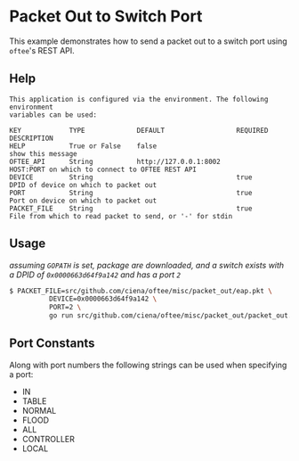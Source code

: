 # Packet Out to Switch Port
This example demonstrates how to send a packet out to a switch port using
`oftee`'s REST API.

## Help
```
This application is configured via the environment. The following environment
variables can be used:

KEY            TYPE             DEFAULT                  REQUIRED    DESCRIPTION
HELP           True or False    false                                show this message
OFTEE_API      String           http://127.0.0.1:8002                HOST:PORT on which to connect to OFTEE REST API
DEVICE         String                                    true        DPID of device on which to packet out
PORT           String                                    true        Port on device on which to packet out
PACKET_FILE    String                                    true        File from which to read packet to send, or '-' for stdin
```

## Usage
*assuming `GOPATH` is set, package are downloaded, and a switch exists with a
DPID of `0x0000663d64f9a142` and has a port `2`*
```bash
$ PACKET_FILE=src/github.com/ciena/oftee/misc/packet_out/eap.pkt \
          DEVICE=0x0000663d64f9a142 \
          PORT=2 \
          go run src/github.com/ciena/oftee/misc/packet_out/packet_out.go
```

## Port Constants
Along with port numbers the following strings can be used when specifying a
port:
- IN
- TABLE
- NORMAL
- FLOOD
- ALL
- CONTROLLER
- LOCAL
